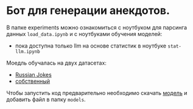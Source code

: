 # Бот для генерации анекдотов.

В папке experiments можно ознакомиться с ноутбуком для парсинга данных `load_data.ipynb` и с ноутбуками обучения моделей:
- пока доступна только llm на основе статистик в ноутбуке `stat-llm.ipynb`

Моедль обучалась на двух датасетах:
- [Russian Jokes](https://www.kaggle.com/datasets/konstantinalbul/russian-jokes)
- [собственный](https://www.kaggle.com/datasets/boogiewoogieqq/vk-anekdots)

Чтобы запустить код предварительно необходимо скачать [модель](https://drive.google.com/file/d/15uao0yIp5wUraUsEvbOe65Y_PqWrA-zj/view?usp=sharing) и добавить файл в папку `models`.
